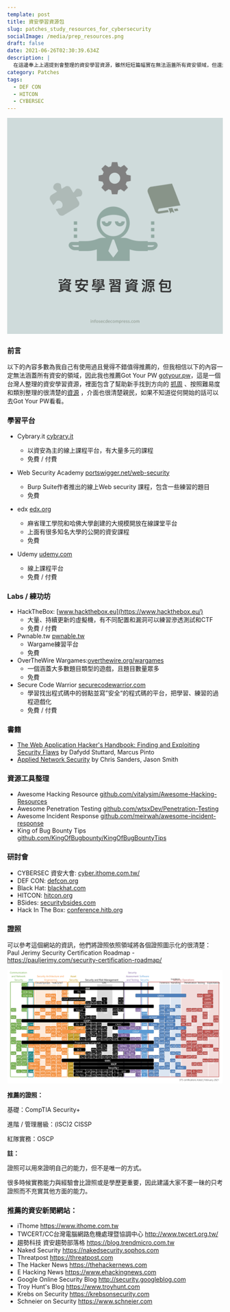 ```yaml
---
template: post
title: 資安學習資源包
slug: patches_study_resources_for_cybersecurity
socialImage: /media/prep_resources.png
draft: false
date: 2021-06-26T02:30:39.634Z
description: |
  在這邊奉上上週提到會整理的資安學習資源，雖然短短篇幅實在無法涵蓋所有資安領域，但還是希望對大家還算有幫助
category: Patches
tags:
  - DEF CON
  - HITCON
  - CYBERSEC
---
```

![](/media/prep_resources.png)

### 前言

以下的內容多數為我自己有使用過且覺得不錯值得推薦的，但我相信以下的內容一定無法涵蓋所有資安的領域，因此我也推薦Got Your PW [gotyour.pw](http://gotyour.pw/)，這是一個台灣人整理的資安學習資源，裡面包含了幫助新手找到方向的 [抓周](https://gotyour.pw/grab.html) 、按照難易度和類別整理的很清楚的[資源](https://gotyour.pw/resources.html) ，介面也很清楚親民，如果不知道從何開始的話可以去Got Your PW看看。

### **學習平台**

* Cybrary.it [cybrary.it](https://Cybrary.it)

  * 以資安為主的線上課程平台，有大量多元的課程
  * 免費 / 付費
* Web Security Academy [portswigger.net/web-security](https://portswigger.net/web-security)

  * Burp Suite作者推出的線上Web security 課程，包含一些練習的題目
  * 免費
* edx [edx.org](https://www.edx.org/)

  * 麻省理工學院和哈佛大學創建的大規模開放在線課堂平台
  * 上面有很多知名大學的公開的資安課程
  * 免費
* Udemy [udemy.com](https://www.udemy.com/)

  * 線上課程平台
  * 免費 / 付費

### **Labs / 練功坊**

* HackTheBox: [www.hackthebox.eu](https://www.hackthebox.eu/)
  * 大量、持續更新的虛擬機，有不同配置和漏洞可以練習滲透測試和CTF
  * 免費 / 付費
* Pwnable.tw [pwnable.tw](https://pwnable.tw/)
  * Wargame練習平台
  * 免費
* OverTheWire Wargames:[overthewire.org/wargames](https://overthewire.org/wargames/)
  * 一個涵蓋大多數題目類型的遊戲，且題目數量眾多
  * 免費
* Secure Code Warrior [securecodewarrior.com](https://www.securecodewarrior.com/)
  * 學習找出程式碼中的弱點並寫”安全“的程式碼的平台，把學習、練習的過程遊戲化
  * 免費 / 付費

### 書籍

* [The Web Application Hacker's Handbook: Finding and Exploiting Security Flaws](https://www.books.com.tw/products/F012500494) by Dafydd Stuttard, Marcus Pinto
* [Applied Network Security](https://www.books.com.tw/products/F015899660) by Chris Sanders, Jason Smith

### 資源工具整理

* Awesome Hacking Resource [github.com/vitalysim/Awesome-Hacking-Resources](https://github.com/vitalysim/Awesome-Hacking-Resources)
* Awesome Penetration Testing [github.com/wtsxDev/Penetration-Testing](https://github.com/wtsxDev/Penetration-Testing)
* Awesome Incident Response [github.com/meirwah/awesome-incident-response](http://github.com/meirwah/awesome-incident-response)
* King of Bug Bounty Tips [github.com/KingOfBugbounty/KingOfBugBountyTips](http://github.com/KingOfBugbounty/KingOfBugBountyTips)

### **研討會**

* CYBERSEC 資安大會: [cyber.ithome.com.tw/](https://cyber.ithome.com.tw/) 
* DEF CON: [defcon.org](https://defcon.org/) 
* Black Hat: [blackhat.com](https://www.blackhat.com/) 
* HITCON: [hitcon.org](https://hitcon.org/2021/) 
* BSides: [securitybsides.com](http://www.securitybsides.com/)
* Hack In The Box: [conference.hitb.org](https://conference.hitb.org/)

### 證照

可以參考這個網站的資訊，他們將證照依照領域將各個證照圖示化的很清楚：Paul Jerimy Security Certification Roadmap - [](https://pauljerimy.com/security-certification-roadmap/)<https://pauljerimy.com/security-certification-roadmap/>

![](/media/prep_resources_certs.png)

**推薦的證照：**

基礎：CompTIA Security+

進階 / 管理層級：(ISC)2 CISSP

紅隊實務：OSCP

**註：**

證照可以用來證明自己的能力，但不是唯一的方式。

很多時候實務能力與經驗會比證照或是學歷更重要，因此建議大家不要一昧的只考證照而不充實其他方面的能力。

### 推薦的資安新聞網站：

* iThome <https://www.ithome.com.tw>
* TWCERT/CC台灣電腦網路危機處理暨協調中心 <http://www.twcert.org.tw/>
* 趨勢科技 資安趨勢部落格 <https://blog.trendmicro.com.tw>
* Naked Security <https://nakedsecurity.sophos.com>
* Threatpost <https://threatpost.com>
* The Hacker News <https://thehackernews.com>
* E Hacking News <https://www.ehackingnews.com>
* Google Online Security Blog <http://security.googleblog.com>
* Troy Hunt's Blog <https://www.troyhunt.com>
* Krebs on Security <https://krebsonsecurity.com>
* Schneier on Security <https://www.schneier.com>